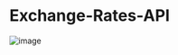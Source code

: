 # Exchange-Rates-API

![image](https://user-images.githubusercontent.com/92229764/193845272-10ec2421-e833-46be-b634-11c192bd2b64.png)

